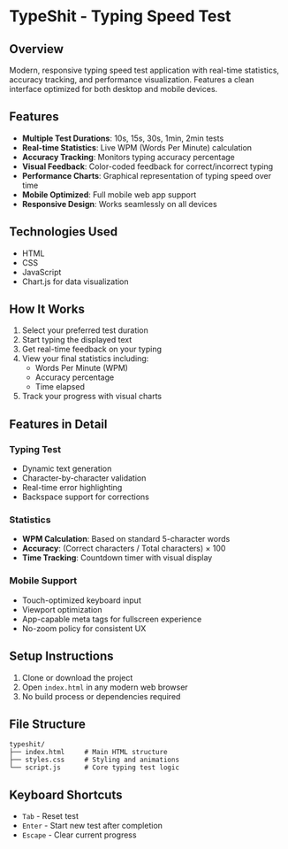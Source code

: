# TypeShit - Typing Speed Test

## Overview
Modern, responsive typing speed test application with real-time statistics, accuracy tracking, and performance visualization. Features a clean interface optimized for both desktop and mobile devices.

## Features
- **Multiple Test Durations**: 10s, 15s, 30s, 1min, 2min tests
- **Real-time Statistics**: Live WPM (Words Per Minute) calculation
- **Accuracy Tracking**: Monitors typing accuracy percentage
- **Visual Feedback**: Color-coded feedback for correct/incorrect typing
- **Performance Charts**: Graphical representation of typing speed over time
- **Mobile Optimized**: Full mobile web app support
- **Responsive Design**: Works seamlessly on all devices

## Technologies Used
- HTML
- CSS
- JavaScript
- Chart.js for data visualization

## How It Works
1. Select your preferred test duration
2. Start typing the displayed text
3. Get real-time feedback on your typing
4. View your final statistics including:
   - Words Per Minute (WPM)
   - Accuracy percentage
   - Time elapsed
5. Track your progress with visual charts

## Features in Detail

### Typing Test
- Dynamic text generation
- Character-by-character validation
- Real-time error highlighting
- Backspace support for corrections

### Statistics
- **WPM Calculation**: Based on standard 5-character words
- **Accuracy**: (Correct characters / Total characters) × 100
- **Time Tracking**: Countdown timer with visual display

### Mobile Support
- Touch-optimized keyboard input
- Viewport optimization
- App-capable meta tags for fullscreen experience
- No-zoom policy for consistent UX

## Setup Instructions
1. Clone or download the project
2. Open `index.html` in any modern web browser
3. No build process or dependencies required

## File Structure
```
typeshit/
├── index.html     # Main HTML structure
├── styles.css     # Styling and animations
└── script.js      # Core typing test logic
```

## Keyboard Shortcuts
- `Tab` - Reset test
- `Enter` - Start new test after completion
- `Escape` - Clear current progress
